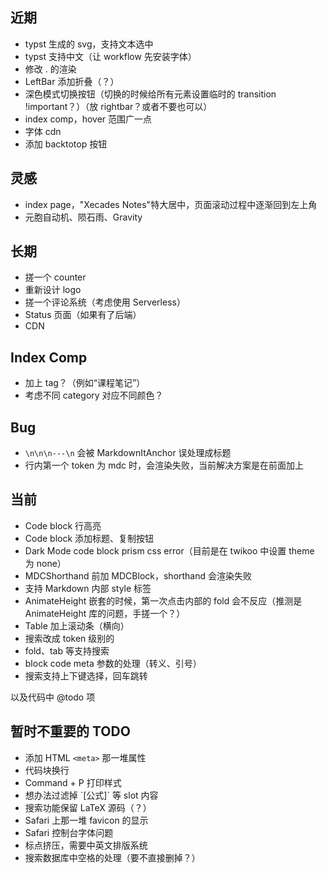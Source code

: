 ## 近期

 - typst 生成的 svg，支持文本选中
 - typst 支持中文（让 workflow 先安装字体）
 - 修改 . 的渲染
 - LeftBar 添加折叠（？）
 - 深色模式切换按钮（切换的时候给所有元素设置临时的 transition !important？）（放 rightbar？或者不要也可以）
 - index comp，hover 范围广一点
 - 字体 cdn
 - 添加 backtotop 按钮

## 灵感

 - index page，"Xecades Notes"特大居中，页面滚动过程中逐渐回到左上角
 - 元胞自动机、陨石雨、Gravity

## 长期

 - 搓一个 counter
 - 重新设计 logo
 - 搓一个评论系统（考虑使用 Serverless）
 - Status 页面（如果有了后端）
 - CDN

## Index Comp

 - 加上 tag？（例如“课程笔记”）
 - 考虑不同 category 对应不同颜色？

## Bug

 - `\n\n\n---\n` 会被 MarkdownItAnchor 误处理成标题
 - 行内第一个 token 为 mdc 时，会渲染失败，当前解决方案是在前面加上 &nbsp;

## 当前

 - Code block 行高亮
 - Code block 添加标题、复制按钮
 - Dark Mode code block prism css error（目前是在 twikoo 中设置 theme 为 none）
 - MDCShorthand 前加 MDCBlock，shorthand 会渲染失败
 - 支持 Markdown 内部 style 标签
 - AnimateHeight 嵌套的时候，第一次点击内部的 fold 会不反应（推测是 AnimateHeight 库的问题，手搓一个？）
 - Table 加上滚动条（横向）
 - 搜索改成 token 级别的
 - fold、tab 等支持搜索
 - block code meta 参数的处理（转义、引号）
 - 搜索支持上下键选择，回车跳转

以及代码中 @todo 项

## 暂时不重要的 TODO

 - 添加 HTML `<meta>` 那一堆属性
 - 代码块换行
 - Command + P 打印样式
 - 想办法过滤掉 \`[公式]\` 等 slot 内容
 - 搜索功能保留 LaTeX 源码（？）
 - Safari 上那一堆 favicon 的显示
 - Safari 控制台字体问题
 - 标点挤压，需要中英文排版系统
 - 搜索数据库中空格的处理（要不直接删掉？）
